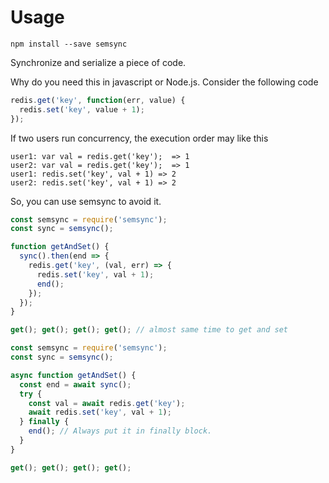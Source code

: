 # Usage
```shell
npm install --save semsync
```

Synchronize and serialize a piece of code.

Why do you need this in javascript or Node.js.
Consider the following code

```javascript
redis.get('key', function(err, value) {
  redis.set('key', value + 1);
});
```

If two users run concurrency, the execution order may like this
```text
user1: var val = redis.get('key');  => 1
user2: var val = redis.get('key');  => 1
user1: redis.set('key', val + 1) => 2
user2: redis.set('key', val + 1) => 2
```

So, you can use semsync to avoid it.
```javascript
const semsync = require('semsync');
const sync = semsync();

function getAndSet() {
  sync().then(end => {
    redis.get('key', (val, err) => {
      redis.set('key', val + 1);
      end();
    });
  });
}

get(); get(); get(); get(); // almost same time to get and set
```

```javascript
const semsync = require('semsync');
const sync = semsync();

async function getAndSet() {
  const end = await sync();
  try {
    const val = await redis.get('key');
    await redis.set('key', val + 1);
  } finally {
    end(); // Always put it in finally block.
  }
}

get(); get(); get(); get();
```